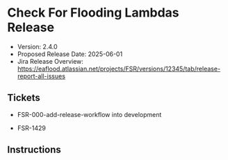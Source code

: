 # Check For Flooding Lambdas Release

* Version: 2.4.0
* Proposed Release Date: 2025-06-01
* Jira Release Overview: https://eaflood.atlassian.net/projects/FSR/versions/12345/tab/release-report-all-issues

## Tickets


  
  - FSR-000-add-release-workflow into development
  
  - FSR-1429
  


## Instructions



